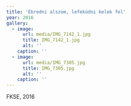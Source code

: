 ```yaml
---
title: 'Ébredni alszom, lefeküdni kelek fel'
year: 2016
gallery:
  - image:
      url: media/IMG_7142_1.jpg
      title: IMG_7142_1.jpg
      alt: ''
    caption: ''
  - image:
      url: media/IMG_7305.jpg
      title: IMG_7305.jpg
      alt: ''
    caption: ''
---
```


FKSE, 2016
